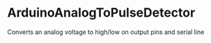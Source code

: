 ArduinoAnalogToPulseDetector
============================

Converts an analog voltage to high/low on output pins and serial line

